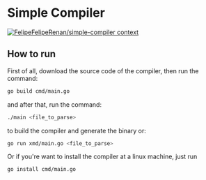 # Simple Compiler
[![FelipeFelipeRenan/simple-compiler context](https://badge.forgithub.com/FelipeFelipeRenan/simple-compiler)](https://uithub.com/FelipeFelipeRenan/simple-compiler)
## How to run

First of all, download the source code of the compiler, then run the command: 

```bash
go build cmd/main.go
```
and after that, run the command:
```bash
./main <file_to_parse>
```
to build the compiler and generate the binary or:

```bash
go run xmd/main.go <file_to_parse>
```

Or if you're want to install the compiler at a linux machine, just run 
``` bash
go install cmd/main.go
```
